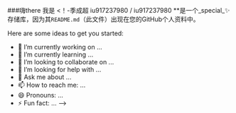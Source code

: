 ###嗨there
我是
<！-季成超
iu917237980 / iu917237980 **是一个_special_✨存储库，因为其`README.md`（此文件）出现在您的GitHub个人资料中。

Here are some ideas to get you started:

- 🔭 I’m currently working on ...
- 🌱 I’m currently learning ...
- 👯 I’m looking to collaborate on ...
- 🤔 I’m looking for help with ...
- 💬 Ask me about ...
- 📫 How to reach me: ...
- 😄 Pronouns: ...
- ⚡ Fun fact: ...
-->
